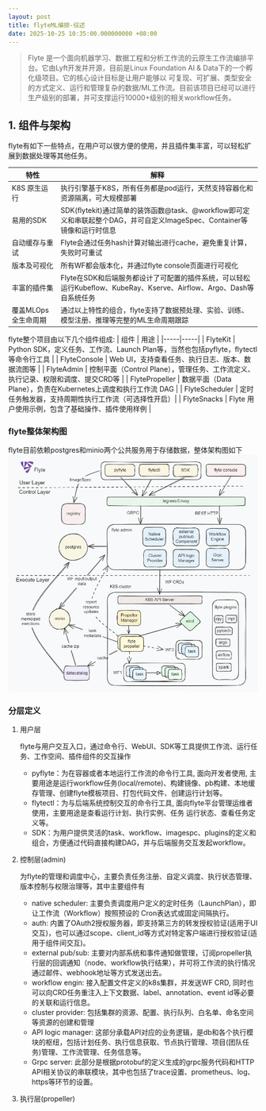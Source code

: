 ```yaml
---
layout: post
title: flyteML编排-综述
date: 2025-10-25 10:35:00.000000000 +08:00
---
```


> Flyte 是一个面向机器学习、数据工程和分析工作流的云原生工作流编排平台。它由Lyft开发并开源，目前是Linux Foundation AI & Data下的一个孵化级项目。它的核心设计目标是让用户能够以 可复现、可扩展、类型安全 的方式定义、运行和管理复杂的数据/ML工作流。目前该项目已经可以进行生产级别的部署，并可支撑运行10000+级别的相关workflow任务。

## 1. 组件与架构

flyte有如下一些特点，在用户可以很方便的使用，并且插件集丰富，可以轻松扩展到数据处理等其他任务。

| 特性 | 解释 |
|-----|-----|
| K8S 原生运行 | 执行引擎基于K8S，所有任务都是pod运行，天然支持容器化和资源隔离，可大规模部署 |
| 易用的SDK | SDK(flytekit)通过简单的装饰函数@task、@workflow即可定义和串联起整个DAG，并可自定义ImageSpec、Container等镜像和运行时信息 |
| 自动缓存与重试 | Flyte会通过任务hash计算对输出进行cache，避免重复计算，失败时可重试 |
| 版本及可视化 | 所有WF都会版本化，并通过flyte console页面进行可视化 |
| 丰富的插件集 | Flyte在SDK和后端服务都设计了可配置的插件系统，可以轻松运行Kubeflow、KubeRay、Kserve、Airflow、Argo、Dash等自系统任务 |
| 覆盖MLOps全生命周期 | 通过以上特性的组合，flyte支持了数据预处理、实验、训练、模型注册、推理等完整的ML生命周期跟踪 |

flyte整个项目由以下几个组件组成:
| 组件 | 用途 |
|-----|-----|
| FlyteKit | Python SDK，定义任务、工作流、Launch Plan等，当然也包括pyflyte，flytectl等命令行工具 |
| FlyteConsole | Web UI，支持查看任务、执行日志、版本、数据流图等 |
| FlyteAdmin | 控制平面（Control Plane），管理任务、工作流定义、执行记录、权限和调度、提交CRD等 |
| FlytePropeller | 数据平面（Data Plane），负责在Kubernetes上调度和执行工作流 DAG |
| FlyteScheduler | 定时任务触发器，支持周期性执行工作流（可选择性开启）|
| FlyteSnacks | Flyte 用户使用示例，包含了基础操作、插件使用样例 |

### flyte整体架构图

flyte目前依赖postgres和minio两个公共服务用于存储数据，整体架构图如下
![flyte_overview](/images/flyte/1/flyte-overview.png)

### 分层定义

1. 用户层

    flyte与用户交互入口，通过命令行、WebUI、SDK等工具提供工作流、运行任务、工作空间、插件组件的交互操作

   * pyflyte：为在容器或者本地运行工作流的命令行工具, 面向开发者使用, 主要用途是运行workflow任务(local/remote)、构建镜像、pb构建、本地缓存管理、创建flyte模板项目、打包代码文件、创建运行计划等。
   * flytectl：为与后端系统控制交互的命令行工具, 面向flyte平台管理运维者使用，主要用途是查看运行计划、执行实例、任务 运行状态、查看任务定义等。
   * SDK：为用户提供灵活的task、workflow、imagespc、plugins的定义和组合，方便通过代码直接构建DAG，并与后端服务交互发起workflow。

2. 控制层(admin)

    为flyte的管理和调度中心，主要负责任务注册、自定义调度、执行状态管理、版本控制与权限治理等，其中主要组件有

    * native scheduler: 主要负责调度用户定义的定时任务（LaunchPlan），即让工作流（Workflow）按照预设的 Cron表达式或固定间隔执行。
    * auth: 内置了OAuth2授权服务器，即支持第三方的转发授权验证(适用于UI交互)，也可以通过scope、client_id等方式对特定客户端进行授权验证(适用于组件间交互)。
    * external pub/sub: 主要对内部系统和事件通知做管理，订阅propeller执行层的回调通知（node、workflow执行结果），并可将工作流的执行情况通过邮件、webhook地址等方式发送出去。
    * workflow engin: 接入配置文件定义的k8s集群，并发送WF CRD, 同时也可以向CRD任务重注入上下文数据、label、annotation、event id等必要的关联和运行信息。
    * cluster provider: 包括集群的资源、配置、执行队列、白名单、命名空间等资源的创建和管理
    * API logic manager: 这部分承载API对应的业务逻辑，是db和各个执行模块的枢纽，包括计划任务、执行信息获取、节点执行管理、项目(团队任务)管理、工作流管理、任务信息等。
    * Grpc server: 此部分是根据protobuf的定义生成的grpc服务代码和HTTP API相关协议的串联模块，其中也包括了trace设置、prometheus、log、https等环节的设置。

3. 执行层(propeller)

    